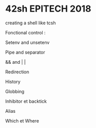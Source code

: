 # 42sh EPITECH 2018

creating a shell like tcsh

Fonctional control :

Setenv and unsetenv​

Pipe and separator​

&& and | |​

Redirection​

History​

Globbing​

Inhibitor et backtick​

Alias​

Which et Where​
